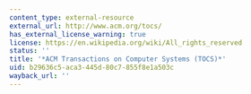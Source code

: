 ```yaml
---
content_type: external-resource
external_url: http://www.acm.org/tocs/
has_external_license_warning: true
license: https://en.wikipedia.org/wiki/All_rights_reserved
status: ''
title: '*ACM Transactions on Computer Systems (TOCS)*'
uid: b29636c5-aca3-445d-80c7-855f8e1a503c
wayback_url: ''
---
```

